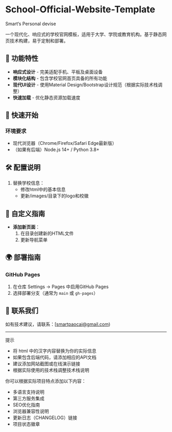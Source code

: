 # School-Official-Website-Template
Smart‘s Personal devise


一个现代化、响应式的学校官网模板，适用于大学、学院或教育机构。基于静态网页技术构建，易于定制和部署。

## 🌟 功能特性

- **响应式设计** - 完美适配手机、平板及桌面设备
- **模块化结构** - 包含学校官网首页具备的所有功能
- **现代UI设计** - 使用Material Design/Bootstrap设计规范（根据实际技术栈调整）
- **快速加载** - 优化静态资源加载速度

## 🚀 快速开始

### 环境要求
- 现代浏览器（Chrome/Firefox/Safari Edge最新版）
- （如果有后端）Node.js 14+ / Python 3.8+ 



## 🛠️ 配置说明
1. 替换学校信息：
   - 修改html中的基本信息
   - 更新/images/目录下的logo和校徽


## 🎨 自定义指南
- **添加新页面**：
  1. 在目录创建新的HTML文件
  2. 更新导航菜单

## 🌍 部署指南
### GitHub Pages
1. 在仓库 Settings → Pages 中启用GitHub Pages
2. 选择部署分支（通常为 `main` 或 `gh-pages`）



## 📧 联系我们
如有技术建议，请联系：[smartpaocai@gmail.com)

---

提示  
- 将 html 中的汉字内容替换为你的实际信息
- 如果包含后端代码，请添加相应的API文档
- 建议添加网站截图或在线演示链接
- 根据实际使用的技术栈调整技术栈说明

你可以根据实际项目特点添加以下内容：
- 多语言支持说明
- 第三方服务集成
- SEO优化指南
- 浏览器兼容性说明
- 更新日志（CHANGELOG）链接
- 项目状态徽章
